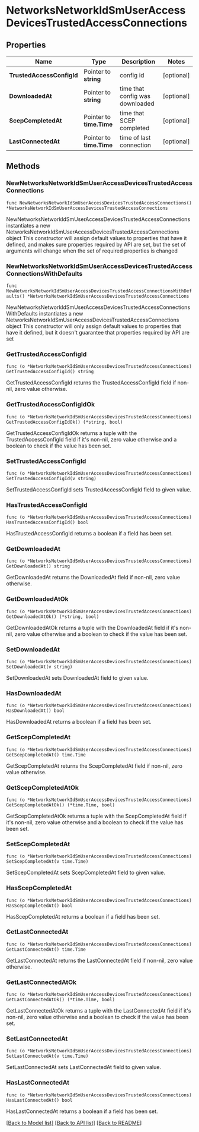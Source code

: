 # NetworksNetworkIdSmUserAccessDevicesTrustedAccessConnections

## Properties

Name | Type | Description | Notes
------------ | ------------- | ------------- | -------------
**TrustedAccessConfigId** | Pointer to **string** | config id | [optional] 
**DownloadedAt** | Pointer to **string** | time that config was downloaded | [optional] 
**ScepCompletedAt** | Pointer to **time.Time** | time that SCEP completed | [optional] 
**LastConnectedAt** | Pointer to **time.Time** | time of last connection | [optional] 

## Methods

### NewNetworksNetworkIdSmUserAccessDevicesTrustedAccessConnections

`func NewNetworksNetworkIdSmUserAccessDevicesTrustedAccessConnections() *NetworksNetworkIdSmUserAccessDevicesTrustedAccessConnections`

NewNetworksNetworkIdSmUserAccessDevicesTrustedAccessConnections instantiates a new NetworksNetworkIdSmUserAccessDevicesTrustedAccessConnections object
This constructor will assign default values to properties that have it defined,
and makes sure properties required by API are set, but the set of arguments
will change when the set of required properties is changed

### NewNetworksNetworkIdSmUserAccessDevicesTrustedAccessConnectionsWithDefaults

`func NewNetworksNetworkIdSmUserAccessDevicesTrustedAccessConnectionsWithDefaults() *NetworksNetworkIdSmUserAccessDevicesTrustedAccessConnections`

NewNetworksNetworkIdSmUserAccessDevicesTrustedAccessConnectionsWithDefaults instantiates a new NetworksNetworkIdSmUserAccessDevicesTrustedAccessConnections object
This constructor will only assign default values to properties that have it defined,
but it doesn't guarantee that properties required by API are set

### GetTrustedAccessConfigId

`func (o *NetworksNetworkIdSmUserAccessDevicesTrustedAccessConnections) GetTrustedAccessConfigId() string`

GetTrustedAccessConfigId returns the TrustedAccessConfigId field if non-nil, zero value otherwise.

### GetTrustedAccessConfigIdOk

`func (o *NetworksNetworkIdSmUserAccessDevicesTrustedAccessConnections) GetTrustedAccessConfigIdOk() (*string, bool)`

GetTrustedAccessConfigIdOk returns a tuple with the TrustedAccessConfigId field if it's non-nil, zero value otherwise
and a boolean to check if the value has been set.

### SetTrustedAccessConfigId

`func (o *NetworksNetworkIdSmUserAccessDevicesTrustedAccessConnections) SetTrustedAccessConfigId(v string)`

SetTrustedAccessConfigId sets TrustedAccessConfigId field to given value.

### HasTrustedAccessConfigId

`func (o *NetworksNetworkIdSmUserAccessDevicesTrustedAccessConnections) HasTrustedAccessConfigId() bool`

HasTrustedAccessConfigId returns a boolean if a field has been set.

### GetDownloadedAt

`func (o *NetworksNetworkIdSmUserAccessDevicesTrustedAccessConnections) GetDownloadedAt() string`

GetDownloadedAt returns the DownloadedAt field if non-nil, zero value otherwise.

### GetDownloadedAtOk

`func (o *NetworksNetworkIdSmUserAccessDevicesTrustedAccessConnections) GetDownloadedAtOk() (*string, bool)`

GetDownloadedAtOk returns a tuple with the DownloadedAt field if it's non-nil, zero value otherwise
and a boolean to check if the value has been set.

### SetDownloadedAt

`func (o *NetworksNetworkIdSmUserAccessDevicesTrustedAccessConnections) SetDownloadedAt(v string)`

SetDownloadedAt sets DownloadedAt field to given value.

### HasDownloadedAt

`func (o *NetworksNetworkIdSmUserAccessDevicesTrustedAccessConnections) HasDownloadedAt() bool`

HasDownloadedAt returns a boolean if a field has been set.

### GetScepCompletedAt

`func (o *NetworksNetworkIdSmUserAccessDevicesTrustedAccessConnections) GetScepCompletedAt() time.Time`

GetScepCompletedAt returns the ScepCompletedAt field if non-nil, zero value otherwise.

### GetScepCompletedAtOk

`func (o *NetworksNetworkIdSmUserAccessDevicesTrustedAccessConnections) GetScepCompletedAtOk() (*time.Time, bool)`

GetScepCompletedAtOk returns a tuple with the ScepCompletedAt field if it's non-nil, zero value otherwise
and a boolean to check if the value has been set.

### SetScepCompletedAt

`func (o *NetworksNetworkIdSmUserAccessDevicesTrustedAccessConnections) SetScepCompletedAt(v time.Time)`

SetScepCompletedAt sets ScepCompletedAt field to given value.

### HasScepCompletedAt

`func (o *NetworksNetworkIdSmUserAccessDevicesTrustedAccessConnections) HasScepCompletedAt() bool`

HasScepCompletedAt returns a boolean if a field has been set.

### GetLastConnectedAt

`func (o *NetworksNetworkIdSmUserAccessDevicesTrustedAccessConnections) GetLastConnectedAt() time.Time`

GetLastConnectedAt returns the LastConnectedAt field if non-nil, zero value otherwise.

### GetLastConnectedAtOk

`func (o *NetworksNetworkIdSmUserAccessDevicesTrustedAccessConnections) GetLastConnectedAtOk() (*time.Time, bool)`

GetLastConnectedAtOk returns a tuple with the LastConnectedAt field if it's non-nil, zero value otherwise
and a boolean to check if the value has been set.

### SetLastConnectedAt

`func (o *NetworksNetworkIdSmUserAccessDevicesTrustedAccessConnections) SetLastConnectedAt(v time.Time)`

SetLastConnectedAt sets LastConnectedAt field to given value.

### HasLastConnectedAt

`func (o *NetworksNetworkIdSmUserAccessDevicesTrustedAccessConnections) HasLastConnectedAt() bool`

HasLastConnectedAt returns a boolean if a field has been set.


[[Back to Model list]](../README.md#documentation-for-models) [[Back to API list]](../README.md#documentation-for-api-endpoints) [[Back to README]](../README.md)


